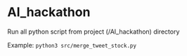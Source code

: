 # AI_hackathon

Run all python script from project (/AI_hackathon) directory

Example:
`python3 src/merge_tweet_stock.py`
